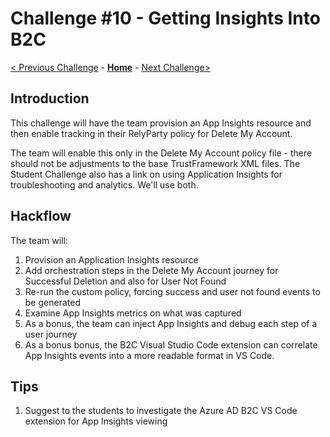 # Challenge \#10 - Getting Insights Into B2C

[< Previous Challenge](./09-custom-policy.md) - **[Home](./readme.md)** - [Next Challenge>](./11-parameterize.md)
## Introduction

This challenge will have the team provision an App Insights resource and then enable tracking in their RelyParty policy for Delete My Account.

The team will enable this only in the Delete My Account policy file - there should not be adjustments to the base TrustFramework XML files. The Student Challenge also has a link on using Application Insights for troubleshooting and analytics. We'll use both.


## Hackflow

The team will:

1. Provision an Application Insights resource
2. Add orchestration steps in the Delete My Account journey for Successful Deletion and also for User Not Found
3. Re-run the custom policy, forcing success and user not found events to be generated
4. Examine App Insights metrics on what was captured
5. As a bonus, the team can inject App Insights and debug each step of a user journey
6. As a bonus bonus, the B2C Visual Studio Code extension can correlate App Insights events into a more readable format in VS Code.

## Tips

1. Suggest to the students to investigate the Azure AD B2C VS Code extension for App Insights viewing